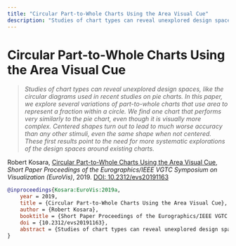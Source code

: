 ```yaml
---
title: "Circular Part-to-Whole Charts Using the Area Visual Cue"
description: "Studies of chart types can reveal unexplored design spaces, like the circular diagrams used in recent studies on pie charts. In this paper, we explore several variations of part-to-whole charts that use area to represent a fraction within a circle. We find one chart that performs very similarly to the pie chart, even though it is visually more complex. Centered shapes turn out to lead to much worse accuracy than any other stimuli, even the same shape when not centered. These first results point to the need for more systematic explorations of the design spaces around existing charts."
---
```


# Circular Part-to-Whole Charts Using the Area Visual Cue

> _Studies of chart types can reveal unexplored design spaces, like the circular diagrams used in recent studies on pie charts. In this paper, we explore several variations of part-to-whole charts that use area to represent a fraction within a circle. We find one chart that performs very similarly to the pie chart, even though it is visually more complex. Centered shapes turn out to lead to much worse accuracy than any other stimuli, even the same shape when not centered. These first results point to the need for more systematic explorations of the design spaces around existing charts._

Robert Kosara, <a href="https://media.eagereyes.org/papers/2019/Kosara-EuroVis-2019a.pdf" target="_blank">Circular Part-to-Whole Charts Using the Area Visual Cue</a>, _Short Paper Proceedings of the Eurographics/IEEE VGTC Symposium on Visualization (EuroVis)_, 2019. <a href="https://dx.doi.org/10.2312/evs20191163" target="_new">DOI: 10.2312/evs20191163</a>


```bibtex
@inproceedings{Kosara:EuroVis:2019a,
	year = 2019,
	title = {Circular Part-to-Whole Charts Using the Area Visual Cue},
	author = {Robert Kosara},
	booktitle = {Short Paper Proceedings of the Eurographics/IEEE VGTC Symposium on Visualization (EuroVis)},
	doi = {10.2312/evs20191163},
	abstract = {Studies of chart types can reveal unexplored design spaces, like the circular diagrams used in recent studies on pie charts. In this paper, we explore several variations of part-to-whole charts that use area to represent a fraction within a circle. We find one chart that performs very similarly to the pie chart, even though it is visually more complex. Centered shapes turn out to lead to much worse accuracy than any other stimuli, even the same shape when not centered. These first results point to the need for more systematic explorations of the design spaces around existing charts.},
}
```

